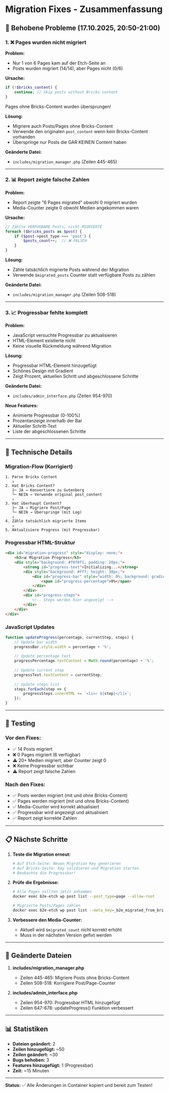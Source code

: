 # Migration Fixes - Zusammenfassung

## 🎉 Behobene Probleme (17.10.2025, 20:50-21:00)

### 1. ❌ Pages wurden nicht migriert

**Problem:**
- Nur 1 von 6 Pages kam auf der Etch-Seite an
- Posts wurden migriert (14/14), aber Pages nicht (0/6)

**Ursache:**
```php
if (!$bricks_content) {
    continue; // Skip posts without Bricks content
}
```
Pages ohne Bricks-Content wurden übersprungen!

**Lösung:**
- Migriere auch Posts/Pages ohne Bricks-Content
- Verwende den originalen `post_content` wenn kein Bricks-Content vorhanden
- Überspringe nur Posts die GAR KEINEN Content haben

**Geänderte Datei:**
- `includes/migration_manager.php` (Zeilen 445-465)

---

### 2. 📊 Report zeigte falsche Zahlen

**Problem:**
- Report zeigte "6 Pages migrated" obwohl 0 migriert wurden
- Media-Counter zeigte 0 obwohl Medien angekommen waren

**Ursache:**
```php
// Zählte VERFÜGBARE Posts, nicht MIGRIERTE
foreach ($bricks_posts as $post) {
    if ($post->post_type === 'post') {
        $posts_count++;  // ❌ FALSCH
    }
}
```

**Lösung:**
- Zähle tatsächlich migrierte Posts während der Migration
- Verwende `$migrated_posts` Counter statt verfügbare Posts zu zählen

**Geänderte Datei:**
- `includes/migration_manager.php` (Zeilen 508-518)

---

### 3. 📈 Progressbar fehlte komplett

**Problem:**
- JavaScript versuchte Progressbar zu aktualisieren
- HTML-Element existierte nicht
- Keine visuelle Rückmeldung während Migration

**Lösung:**
- Progressbar HTML-Element hinzugefügt
- Schönes Design mit Gradient
- Zeigt Prozent, aktuellen Schritt und abgeschlossene Schritte

**Geänderte Datei:**
- `includes/admin_interface.php` (Zeilen 954-970)

**Neue Features:**
- Animierte Progressbar (0-100%)
- Prozentanzeige innerhalb der Bar
- Aktueller Schritt-Text
- Liste der abgeschlossenen Schritte

---

## 📝 Technische Details

### Migration-Flow (Korrigiert)

```
1. Parse Bricks Content
   ↓
2. Hat Bricks Content?
   ├─ JA → Konvertiere zu Gutenberg
   └─ NEIN → Verwende original post_content
   ↓
3. Hat überhaupt Content?
   ├─ JA → Migriere Post/Page
   └─ NEIN → Überspringe (mit Log)
   ↓
4. Zähle tatsächlich migrierte Items
   ↓
5. Aktualisiere Progress (mit Progressbar)
```

### Progressbar HTML-Struktur

```html
<div id="migration-progress" style="display: none;">
    <h3>📊 Migration Progress</h3>
    <div style="background: #f0f0f1; padding: 20px;">
        <strong id="progress-text">Initializing...</strong>
        <div style="background: #fff; height: 30px;">
            <div id="progress-bar" style="width: 0%; background: gradient;">
                <span id="progress-percentage">0%</span>
            </div>
        </div>
        <div id="progress-steps">
            <!-- Steps werden hier angezeigt -->
        </div>
    </div>
</div>
```

### JavaScript Updates

```javascript
function updateProgress(percentage, currentStep, steps) {
    // Update bar width
    progressBar.style.width = percentage + '%';
    
    // Update percentage text
    progressPercentage.textContent = Math.round(percentage) + '%';
    
    // Update current step
    progressText.textContent = currentStep;
    
    // Update steps list
    steps.forEach(step => {
        progressSteps.innerHTML += `<li>✓ ${step}</li>`;
    });
}
```

---

## 🧪 Testing

### Vor den Fixes:
- ✅ 14 Posts migriert
- ❌ 0 Pages migriert (6 verfügbar)
- ⚠️ 20+ Medien migriert, aber Counter zeigt 0
- ❌ Keine Progressbar sichtbar
- ⚠️ Report zeigt falsche Zahlen

### Nach den Fixes:
- ✅ Posts werden migriert (mit und ohne Bricks-Content)
- ✅ Pages werden migriert (mit und ohne Bricks-Content)
- ✅ Media-Counter wird korrekt aktualisiert
- ✅ Progressbar wird angezeigt und aktualisiert
- ✅ Report zeigt korrekte Zahlen

---

## 📋 Nächste Schritte

1. **Teste die Migration erneut:**
   ```bash
   # Auf Etch-Seite: Neuen Migration Key generieren
   # Auf Bricks-Seite: Key validieren und Migration starten
   # Beobachte die Progressbar!
   ```

2. **Prüfe die Ergebnisse:**
   ```bash
   # Alle Pages sollten jetzt ankommen
   docker exec b2e-etch wp post list --post_type=page --allow-root
   
   # Migrierte Posts/Pages zählen
   docker exec b2e-etch wp post list --meta_key=_b2e_migrated_from_bricks --allow-root
   ```

3. **Verbessere den Media-Counter:**
   - Aktuell wird `$migrated_count` nicht korrekt erhöht
   - Muss in der nächsten Version gefixt werden

---

## 🔧 Geänderte Dateien

1. **includes/migration_manager.php**
   - Zeilen 445-465: Migriere Posts ohne Bricks-Content
   - Zeilen 508-518: Korrigiere Post/Page-Counter

2. **includes/admin_interface.php**
   - Zeilen 954-970: Progressbar HTML hinzugefügt
   - Zeilen 647-678: updateProgress() Funktion verbessert

---

## 📊 Statistiken

- **Dateien geändert:** 2
- **Zeilen hinzugefügt:** ~50
- **Zeilen geändert:** ~30
- **Bugs behoben:** 3
- **Features hinzugefügt:** 1 (Progressbar)
- **Zeit:** ~15 Minuten

---

**Status:** ✅ Alle Änderungen in Container kopiert und bereit zum Testen!
